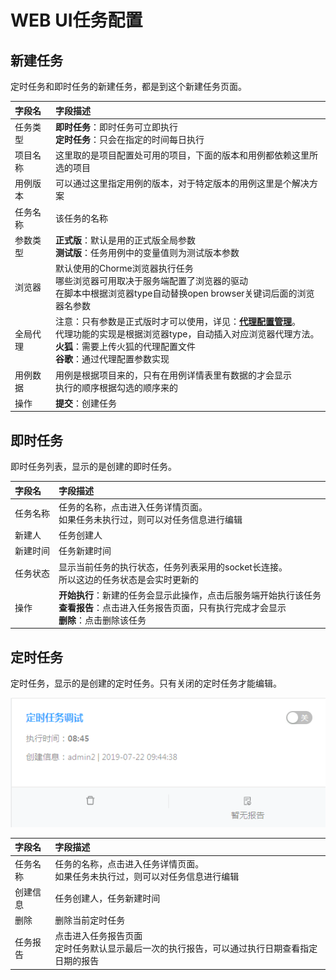 # WEB UI任务配置

## 新建任务

定时任务和即时任务的新建任务，都是到这个新建任务页面。

| 字段名 | 字段描述 |
| :-- | :--  |
| 任务类型 | **即时任务**：即时任务可立即执行 <br />**定时任务**：只会在指定的时间每日执行  |
| 项目名称 | 这里取的是项目配置处可用的项目，下面的版本和用例都依赖这里所选的项目 |
| 用例版本 | 可以通过这里指定用例的版本，对于特定版本的用例这里是个解决方案 |
| 任务名称 | 该任务的名称 |
| 参数类型 | **正式版**：默认是用的正式版全局参数 <br />**测试版**：任务用例中的变量值则为测试版本参数 |
| 浏览器 | 默认使用的Chorme浏览器执行任务 <br />哪些浏览器可用取决于服务端配置了浏览器的驱动 <br />在脚本中根据浏览器type自动替换open browser关键词后面的浏览器名参数 |
| 全局代理 | 注意：只有参数是正式版时才可以使用，详见：**[代理配置管理](/ui_proxy/)**。 <br />代理功能的实现是根据浏览器type，自动插入对应浏览器代理方法。 <br />**火狐**：需要上传火狐的代理配置文件 <br />**谷歌**：通过代理配置参数实现 |
| 用例数据 | 用例是根据项目来的，只有在用例详情表里有数据的才会显示 <br />执行的顺序根据勾选的顺序来的 |
| 操作 | **提交**：创建任务 |

## 即时任务

即时任务列表，显示的是创建的即时任务。

| 字段名 | 字段描述 |
| :-- | :--  |
| 任务名称 | 任务的名称，点击进入任务详情页面。<br />如果任务未执行过，则可以对任务信息进行编辑 |
| 新建人 | 任务创建人 |
| 新建时间 | 任务新建时间 |
| 任务状态 | 显示当前任务的执行状态，任务列表采用的socket长连接。<br />所以这边的任务状态是会实时更新的 |
| 操作 | **开始执行**：新建的任务会显示此操作，点击后服务端开始执行该任务 <br />**查看报告**：点击进入任务报告页面，只有执行完成才会显示 <br />**删除**：点击删除该任务 |


## 定时任务

定时任务，显示的是创建的定时任务。只有关闭的定时任务才能编辑。

![ui](img/timing.png)

| 字段名 | 字段描述 |
| :-- | :--  |
| 任务名称 | 任务的名称，点击进入任务详情页面。<br />如果任务未执行过，则可以对任务信息进行编辑 |
| 创建信息 | 任务创建人，任务新建时间 |
| 删除 | 删除当前定时任务 |
| 任务报告 | 点击进入任务报告页面 <br />定时任务默认显示最后一次的执行报告，可以通过执行日期查看指定日期的报告 |
